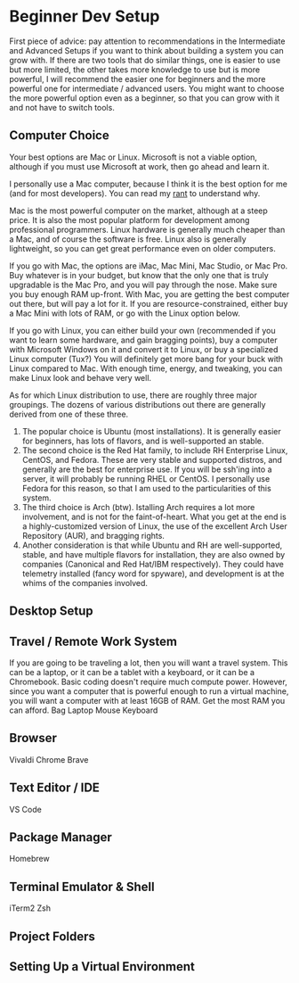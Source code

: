 # Beginner Dev Setup

First piece of advice: pay attention to recommendations in the Intermediate and Advanced Setups if you want to think about building a system you can grow with. If there are two tools that do similar things, one is easier to use but more limited, the other takes more knowledge to use but is more powerful, I will recommend the easier one for beginners and the more powerful one for intermediate / advanced users. You might want to choose the more powerful option even as a beginner, so that you can grow with it and not have to switch tools.

## Computer Choice

Your best options are Mac or Linux. Microsoft is not a viable option, although if you must use Microsoft at work, then go ahead and learn it.

I personally use a Mac computer, because I think it is the best option for me (and for most developers). You can read my [rant](/MyDevSetup.md) to understand why.

Mac is the most powerful computer on the market, although at a steep price. It is also the most popular platform for development among professional programmers. Linux hardware is generally much cheaper than a Mac, and of course the software is free. Linux also is generally lightweight, so you can get great performance even on older computers.

If you go with Mac, the options are iMac, Mac Mini, Mac Studio, or Mac Pro. Buy whatever is in your budget, but know that the only one that is truly upgradable is the Mac Pro, and you will pay through the nose. Make sure you buy enough RAM up-front. With Mac, you are getting the best computer out there, but will pay a lot for it. If you are resource-constrained, either buy a Mac Mini with lots of RAM, or go with the Linux option below.

If you go with Linux, you can either build your own (recommended if you want to learn some hardware, and gain bragging points), buy a computer with Microsoft Windows on it and convert it to Linux, or buy a specialized Linux computer (Tux?) You will definitely get more bang for your buck with Linux compared to Mac. With enough time, energy, and tweaking, you can make Linux look and behave very well.

As for which Linux distribution to use, there are roughly three major groupings. The dozens of various distributions out there are generally derived from one of these three.
1. The popular choice is Ubuntu (most installations). It is generally easier for beginners, has lots of flavors, and is well-supported an stable.
2. The second choice is the Red Hat family, to include RH Enterprise Linux, CentOS, and Fedora. These are very stable and supported distros, and generally are the best for enterprise use. If you will be ssh'ing into a server, it will probably be running RHEL or CentOS. I personally use Fedora for this reason, so that I am used to the particularities of this system.
3. The third choice is Arch (btw). Istalling Arch requires a lot more involvement, and is not for the faint-of-heart. What you get at the end is a highly-customized version of Linux, the use of the excellent Arch User Repository (AUR), and bragging rights.
4. Another consideration is that while Ubuntu and RH are well-supported, stable, and have multiple flavors for installation, they are also owned by companies (Canonical and Red Hat/IBM respectively). They could have telemetry installed (fancy word for spyware), and development is at the whims of the companies involved.

## Desktop Setup



## Travel / Remote Work System
If you are going to be traveling a lot, then you will want a travel system. This can be a laptop, or it can be a tablet with a keyboard, or it can be a Chromebook. Basic coding doesn't require much compute power. However, since you want a computer that is powerful enough to run a virtual machine, you will want a computer with at least 16GB of RAM. Get the most RAM you can afford.
Bag
Laptop
Mouse
Keyboard


## Browser
Vivaldi
Chrome
Brave

## Text Editor / IDE
VS Code



## Package Manager
Homebrew

## Terminal Emulator & Shell
iTerm2
Zsh

## Project Folders



## Setting Up a Virtual Environment

